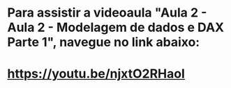 # Para assistir a videoaula "Aula 2 - Aula 2 - Modelagem de dados e DAX Parte 1", navegue no link abaixo:

# https://youtu.be/njxtO2RHaoI